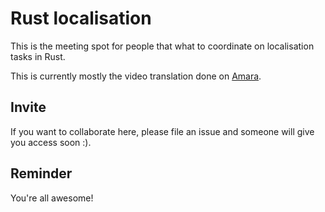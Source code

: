 # Rust localisation

This is the meeting spot for people that what to coordinate on localisation tasks in Rust.

This is currently mostly the video translation done on [Amara](https://amara.org).

## Invite

If you want to collaborate here, please file an issue and someone will give you access soon :).

## Reminder

You're all awesome!
